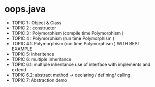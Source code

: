 # oops.java


- TOPIC 1 : Object & Class    <br/>
- TOPIC 2 : constructor       <br/>
- TOPIC 3 : Polymorphism (compile time Polymorphism )     <br/>
- TOPIC 4 : Polymorphism (run time Polymorphism )         <br/>
- TOPIC 4.1: Polymorphism (run time Polymorphism ) WITH BEST EXAMPLE        <br/>
- TOPIC 5: Inheritence <br/>
- TOPIC 6: multiple inheritance  <BR/>
- TOPIC 6.1: multiple inheritance use of interface with implements and extend   <BR/>
- TOPIC 6.2: abstract method -> declaring / defining/ calling
- TOPIC 7: Abstraction demo 

